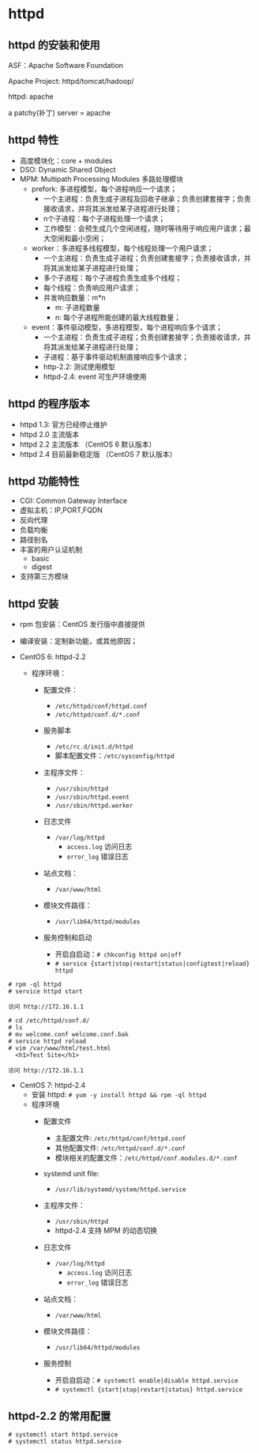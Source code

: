 # httpd

## httpd 的安装和使用

ASF：Apache Software Foundation

Apache Project: httpd/tomcat/hadoop/

httpd: apache

a patchy(补丁) server = apache

## httpd 特性

- 高度模块化：core + modules
- DSO: Dynamic Shared Object
- MPM: Multipath Processing Modules 多路处理模块
  - prefork: 多进程模型，每个进程响应一个请求；
    - 一个主进程：负责生成子进程及回收子继承；负责创建套接字；负责接收请求，并将其派发给某子进程进行处理；
    - n个子进程：每个子进程处理一个请求；
    - 工作模型：会预生成几个空闲进程，随时等待用于响应用户请求；最大空闲和最小空闲；
  - worker：多进程多线程模型，每个线程处理一个用户请求；
    - 一个主进程：负责生成子进程；负责创建套接字；负责接收请求，并将其派发给某子进程进行处理；
    - 多个子进程：每个子进程负责生成多个线程；
    - 每个线程：负责响应用户请求；
    - 并发响应数量：m*n
      - m: 子进程数量
      - n: 每个子进程所能创建的最大线程数量；
  - event：事件驱动模型，多进程模型，每个进程响应多个请求；
    - 一个主进程：负责生成子进程；负责创建套接字；负责接收请求，并将其派发给某子进程进行处理；
    - 子进程：基于事件驱动机制直接响应多个请求；
    - http-2.2: 测试使用模型
    - httpd-2.4: event 可生产环境使用
  
## httpd 的程序版本

- httpd  1.3: 官方已经停止维护
- httpd 2.0 主流版本
- httpd 2.2 主流版本 （CentOS 6 默认版本）
- httpd 2.4 目前最新稳定版 （CentOS 7 默认版本）

## httpd 功能特性

- CGI: Common Gateway Interface
- 虚拟主机：IP,PORT,FQDN
- 反向代理
- 负载均衡
- 路径别名
- 丰富的用户认证机制
  - basic
  - digest
- 支持第三方模块

## httpd 安装

- rpm 包安装：CentOS 发行版中直接提供
- 编译安装：定制新功能，或其他原因；

- CentOS 6: httpd-2.2
  - 程序环境：
    - 配置文件：
      - `/etc/httpd/conf/httpd.conf`
      - `/etc/httpd/conf.d/*.conf`
    - 服务脚本
      - `/etc/rc.d/init.d/httpd`
      - 脚本配置文件：`/etc/sysconfig/httpd`
    - 主程序文件：
      - `/usr/sbin/httpd`
      - `/usr/sbin/httpd.event`
      - `/usr/sbin/httpd.worker`
    - 日志文件
      - `/var/log/httpd`
        - `access.log` 访问日志
        - `error_log` 错误日志
    - 站点文档：
      - `/var/www/html`
    - 模块文件路径：
      - `/usr/lib64/httpd/modules`

    - 服务控制和启动
      - 开启自启动：`# chkconfig httpd on|off`
      - `# service {start|stop|restart|status|configtest|reload} httpd`

``` shell
# rpm -ql httpd
# service httpd start

访问 http://172.16.1.1

# cd /etc/httpd/conf.d/
# ls
# mv welcome.conf welcome.conf.bak
# service httpd reload
# vim /var/www/html/test.html
  <h1>Test Site</h1>

访问 http://172.16.1.1

```

- CentOS 7: httpd-2.4
  - 安装 httpd: `# yum -y install httpd && rpm -ql httpd`
  - 程序环境
    - 配置文件
      - 主配置文件: `/etc/httpd/conf/httpd.conf`
      - 其他配置文件: `/etc/httpd/conf.d/*.conf`
      - 模块相关的配置文件：`/etc/httpd/conf.modules.d/*.conf`
    - systemd unit file:
      - `/usr/lib/systemd/system/httpd.service`
    - 主程序文件：
      - `/usr/sbin/httpd`
      - httpd-2.4 支持 MPM 的动态切换
    - 日志文件
      - `/var/log/httpd`
        - `access.log` 访问日志
        - `error_log` 错误日志
    - 站点文档：
      - `/var/www/html`
    - 模块文件路径：
      - `/usr/lib64/httpd/modules`

    - 服务控制
      - 开启自启动：`# systemctl enable|disable httpd.service`
      - `# systemctl {start|stop|restart|status} httpd.service`

## httpd-2.2 的常用配置

``` shell
# systemctl start httpd.service
# systemctl status httpd.service
```